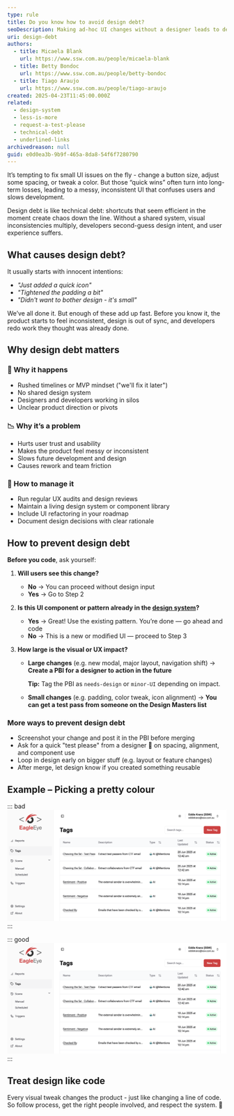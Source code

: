 ```yaml
---
type: rule
title: Do you know how to avoid design debt?
seoDescription: Making ad-hoc UI changes without a designer leads to design debt. Learn how to prevent inconsistencies and poor UX by following a better workflow.
uri: design-debt
authors:
  - title: Micaela Blank
    url: https://www.ssw.com.au/people/micaela-blank
  - title: Betty Bondoc
    url: https://www.ssw.com.au/people/betty-bondoc
  - title: Tiago Araujo
    url: https://www.ssw.com.au/people/tiago-araujo
created: 2025-04-23T11:45:00.000Z
related:
  - design-system
  - less-is-more
  - request-a-test-please
  - technical-debt
  - underlined-links
archivedreason: null
guid: e0d0ea3b-9b9f-465a-8da8-54f6f7280790
---
```


It’s tempting to fix small UI issues on the fly - change a button size, adjust some spacing, or tweak a color. But those “quick wins” often turn into long-term losses, leading to a messy, inconsistent UI that confuses users and slows development.

<!--endintro-->

Design debt is like technical debt: shortcuts that seem efficient in the moment create chaos down the line. Without a shared system, visual inconsistencies multiply, developers second-guess design intent, and user experience suffers.

## What causes design debt?

It usually starts with innocent intentions:

* _"Just added a quick icon"_
* _"Tightened the padding a bit"_
* _"Didn't want to bother design - it's small"_

We’ve all done it. But enough of these add up fast. Before you know it, the product starts to feel inconsistent, design is out of sync, and developers redo work they thought was already done.

## Why design debt matters

### 🚨 Why it happens

* Rushed timelines or MVP mindset ("we'll fix it later")
* No shared design system
* Designers and developers working in silos
* Unclear product direction or pivots

### 📉 Why it’s a problem

* Hurts user trust and usability
* Makes the product feel messy or inconsistent
* Slows future development and design
* Causes rework and team friction

### 🧹 How to manage it

* Run regular UX audits and design reviews
* Maintain a living design system or component library
* Include UI refactoring in your roadmap
* Document design decisions with clear rationale

## How to prevent design debt

**Before you code**, ask yourself:

1. **Will users see this change?**

   * **No** → You can proceed without design input
   * **Yes** → Go to Step 2

2. **Is this UI component or pattern already in the [design system](https://www.ssw.com.au/rules/design-system/)?**  

   * **Yes** → Great! Use the existing pattern. You’re done — go ahead and code
   * **No** → This is a new or modified UI — proceed to Step 3

3. **How large is the visual or UX impact?**

   * **Large changes** (e.g. new modal, major layout, navigation shift) → **Create a PBI for a designer to action in the future**

     **Tip:** Tag the PBI as `needs-design` or `minor-UI` depending on impact.

   * **Small changes** (e.g. padding, color tweak, icon alignment) → **You can get a test pass from someone on the Design Masters list**

### More ways to prevent design debt

* Screenshot your change and post it in the PBI before merging
* Ask for a quick "test please" from a designer 👀 on spacing, alignment, and component use
* Loop in design early on bigger stuff (e.g. layout or feature changes)
* After merge, let design know if you created something reusable
  
## Example –  Picking a pretty colour

::: bad
![Figure: Bad example – A light green background is used for the "open" badge. This color doesn’t appear elsewhere in the design and causes low contrast, which affects accessibility. See [Do you use enough color contrast?](/color-contrast)](design-debt-bad.png)
:::

::: good
![Figure: Good example – This issue was flagged with a designer. They used an accessible color and updated the design system to include the missing design component](design-debt-good.png)
:::

## Treat design like code

Every visual tweak changes the product - just like changing a line of code. So follow process, get the right people involved, and respect the system. 🤖
